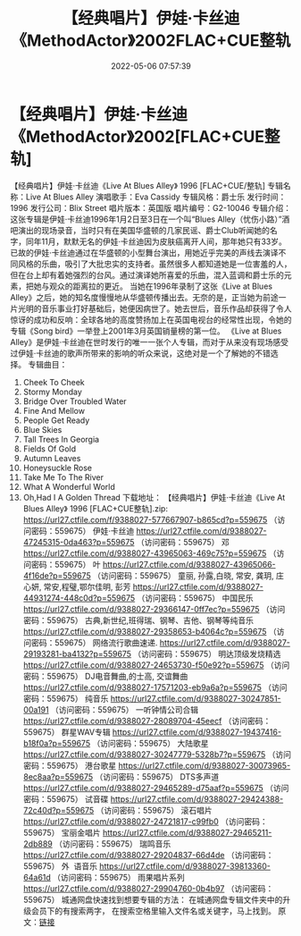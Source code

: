 ﻿---
title: 【经典唱片】伊娃·卡丝迪《MethodActor》2002FLAC+CUE整轨
date: 2022-05-06 07:57:39
categories: 外语音乐
tags: 外语音乐
---
# 【经典唱片】伊娃·卡丝迪《MethodActor》2002[FLAC+CUE整轨]

【经典唱片】伊娃·卡丝迪《Live At Blues
Alley》 1996 [FLAC+CUE/整轨]
专辑名称：Live At Blues
Alley
演唱歌手：Eva Cassidy
专辑风格：爵士乐
发行时间：1996
发行公司：Blix Street
唱片版本：英国版
唱片编号：G2-10046
专辑介绍：
这张专辑是伊娃·卡丝迪1996年1月2日至3日在一个叫“Blues
Alley（忧伤小路）”酒吧演出的现场录音，当时只有在美国华盛顿的几家民谣、爵士Club听闻她的名字，同年11月，默默无名的伊娃·卡丝迪因为皮肤癌离开人间，那年她只有33岁。
已故的伊娃·卡丝迪通过在华盛顿的小型舞台演出，用她近乎完美的声线去演译不同风格的乐曲，吸引了大批忠实的支持者。虽然很多人都知道她是一位害羞的人，但在台上却有着她强烈的台风。通过演译她所喜爱的乐曲，混入蓝调和爵士乐的元素，把她与观众的距离拉的更近。
当她在1996年录制了这张《Live at Blues
Alley》之后，她的知名度慢慢地从华盛顿传播出去。无奈的是，正当她为前途一片光明的音乐事业打好基础后，她便因病世了。她去世后，音乐作品却获得了令人惊讶的成功和反响：全球各地的高度赞扬加上在英国电视台的经常性出现，令她的专辑《Song
bird》一举登上2001年3月英国销量榜的第一位。
《Live at Blues
Alley》是伊娃·卡丝迪在世时发行的唯一一张个人专辑，而对于从来没有现场感受过伊娃·卡丝迪的歌声所带来的影响的听众来说，这绝对是一个了解她的不错选择。
专辑曲目：
01. Cheek To Cheek
02. Stormy Monday
03. Bridge Over Troubled
Water
04. Fine And
Mellow
05. People Get
Ready
06. Blue Skies
07. Tall Trees In
Georgia
08. Fields Of Gold
09. Autumn Leaves
10. Honeysuckle
Rose
11. Take Me To The
River
12. What A Wonderful
World
13. Oh,Had I A Golden
Thread
下载地址：
【经典唱片】伊娃·卡丝迪《Live At Blues Alley》 1996 [FLAC+CUE整轨].zip:
https://url27.ctfile.com/f/9388027-577667907-b865cd?p=559675
（访问密码：559675）
伊娃·卡丝迪
https://url27.ctfile.com/d/9388027-47245315-0da463?p=559675
（访问密码：559675）
邓
https://url27.ctfile.com/d/9388027-43965063-469c75?p=559675
（访问密码：559675）
叶
https://url27.ctfile.com/d/9388027-43965066-4f16de?p=559675
（访问密码：559675）
童丽, 孙露,白晓, 常安, 龚玥, 庄心妍, 常安,程璧,鄂尔佳明, 彭芳
https://url27.ctfile.com/d/9388027-44931274-448c0d?p=559675
（访问密码：559675）
中国民乐
https://url27.ctfile.com/d/9388027-29366147-0ff7ec?p=559675
（访问密码：559675）
古典,新世纪,班得瑞、钢琴、吉他、钢琴等纯音乐
https://url27.ctfile.com/d/9388027-29358653-b4064c?p=559675
（访问密码：559675）
网络流行歌曲速递.
https://url27.ctfile.com/d/9388027-29193281-ba4132?p=559675
（访问密码：559675）
明达顶级发烧精选
https://url27.ctfile.com/d/9388027-24653730-f50e92?p=559675
（访问密码：559675）
DJ电音舞曲,的士高, 交谊舞曲
https://url27.ctfile.com/d/9388027-17571203-eb9a6a?p=559675
（访问密码：559675）
纯音乐
https://url27.ctfile.com/d/9388027-30247851-00a191
（访问密码：559675）
一听钟情公司合辑
https://url27.ctfile.com/d/9388027-28089704-45eecf
（访问密码：559675）
群星WAV专辑
https://url27.ctfile.com/d/9388027-19437416-b18f0a?p=559675
（访问密码：559675）
大陆歌星
https://url27.ctfile.com/d/9388027-30247779-5328b7?p=559675
（访问密码：559675）
港台歌星
https://url27.ctfile.com/d/9388027-30073965-8ec8aa?p=559675
（访问密码：559675）
DTS多声道
https://url27.ctfile.com/d/9388027-29465289-d75aaf?p=559675
（访问密码：559675）
试音碟
https://url27.ctfile.com/d/9388027-29424388-72c40d?p=559675
（访问密码：559675）
滚石唱片
https://url27.ctfile.com/d/9388027-24721817-c99fb0
（访问密码：559675）
宝丽金唱片
https://url27.ctfile.com/d/9388027-29465211-2db889
（访问密码：559675）
瑞鸣音乐
https://url27.ctfile.com/d/9388027-29204837-66d4de
（访问密码：559675）
外  语音乐
https://url27.ctfile.com/d/9388027-39813360-64a61d
（访问密码：559675）
雨果唱片系列
https://url27.ctfile.com/d/9388027-29904760-0b4b97
（访问密码：559675）
城通网盘快速找到想要专辑的方法：
在城通网盘专辑文件夹中的升级会员下的有搜索两字，
在搜索空格里输入文件名或关键字，马上找到。
原文：[链接](https://blog.sina.com.cn/s/blog_1647c7e7601030x2w.html)